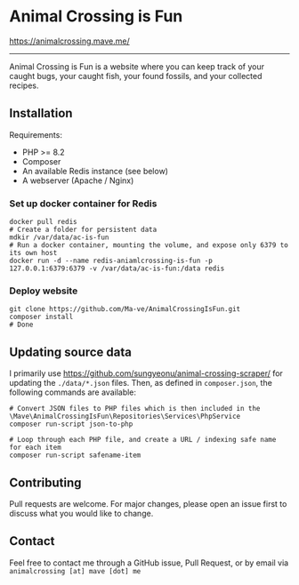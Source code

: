 # Animal Crossing is Fun

https://animalcrossing.mave.me/

---

Animal Crossing is Fun is a website where you can keep track of your caught bugs, your caught fish, your found fossils, and your collected recipes. 

## Installation

Requirements:
* PHP >= 8.2
* Composer
* An available Redis instance (see below)
* A webserver (Apache / Nginx)


### Set up docker container for Redis

```
docker pull redis
# Create a folder for persistent data
mdkir /var/data/ac-is-fun
# Run a docker container, mounting the volume, and expose only 6379 to its own host
docker run -d --name redis-aniamlcrossing-is-fun -p 127.0.0.1:6379:6379 -v /var/data/ac-is-fun:/data redis
```

### Deploy website

```
git clone https://github.com/Ma-ve/AnimalCrossingIsFun.git
composer install
# Done
```

## Updating source data

I primarily use https://github.com/sungyeonu/animal-crossing-scraper/ for updating the `./data/*.json` files. Then, as defined in `composer.json`, the following commands are available:

```
# Convert JSON files to PHP files which is then included in the \Mave\AnimalCrossingIsFun\Repositories\Services\PhpService
composer run-script json-to-php

# Loop through each PHP file, and create a URL / indexing safe name for each item
composer run-script safename-item
```

## Contributing
Pull requests are welcome. For major changes, please open an issue first to discuss what you would like to change.

## Contact

Feel free to contact me through a GitHub issue, Pull Request, or by email via `animalcrossing [at] mave [dot] me`
